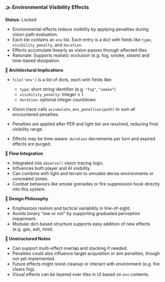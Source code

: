 ### 🌫️ Environmental Visibility Effects

**Status:** Locked

* Environmental effects reduce visibility by applying penalties during vision path evaluation.
* Each tile contains an `env` list. Each entry is a dict with fields like `type`, `visibility_penalty`, and `duration`.
* Effects accumulate linearly as vision passes through affected tiles.
* Rationale: Supports realistic occlusion (e.g. fog, smoke, steam) and time-based dissipation.

**📐 Architectural Implications**

* `tile['env']` is a list of dicts, each with fields like:
  - `type`: short string identifier (e.g. `"fog"`, `"smoke"`)
  - `visibility_penalty`: integer ≥ 1
  - `duration`: optional integer countdown

* Vision trace calls `accumulate_env_penalties(path)` to sum all encountered penalties.
* Penalties are applied after PER and light tier are resolved, reducing final visibility range.
* Effects may be time-aware: `duration` decrements per turn and expired effects are purged.

**🔄 Flow Integration**

* Integrated into `observe()` vision tracing logic.
* Influences both player and AI visibility.
* Can combine with light and terrain to simulate dense environments or concealed zones.
* Combat behaviors like smoke grenades or fire suppression hook directly into this system.

**🧠 Design Philosophy**

* Emphasizes realism and tactical variability in line-of-sight.
* Avoids binary “see or not” by supporting graduated perception impairment.
* Modular dict-based structure supports easy addition of new effects (e.g. gas, ash, mist).

**📝 Unstructured Notes**

* Can support multi-effect overlap and stacking if needed.
* Penalties could also influence target acquisition or aim penalties, though not yet implemented.
* Future effects might resist cleanup or interact with environment (e.g. fire clears fog).
* Visual effects can be layered over tiles in UI based on `env` contents.
